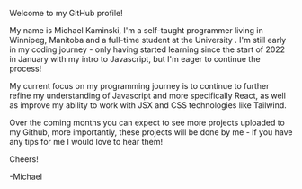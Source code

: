 Welcome to my GitHub profile!

My name is Michael Kaminski, I'm a self-taught programmer living in Winnipeg, Manitoba and a full-time student at the University . I'm still early in my coding journey - only having started learning since the start of 2022 in January with my intro to Javascript, but I'm eager to continue the process!

My current focus on my programming journey is to continue to further refine my understanding of Javascript and more specifically React, as well as improve my ability to work with JSX and CSS technologies like Tailwind. 

Over the coming months you can expect to see more projects uploaded to my Github, more importantly, these projects will be done by me - if you have any tips for me I would love to hear them!

Cheers!

-Michael
